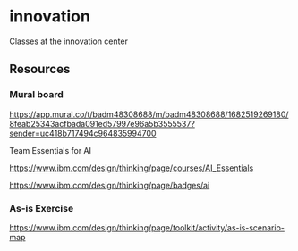 # innovation
Classes at the innovation center

## Resources

### Mural board

https://app.mural.co/t/badm48308688/m/badm48308688/1682519269180/8feab25343acfbada091ed57997e96a5b3555537?sender=uc418b717494c964835994700

Team Essentials for AI

https://www.ibm.com/design/thinking/page/courses/AI_Essentials

https://www.ibm.com/design/thinking/page/badges/ai

### As-is Exercise

https://www.ibm.com/design/thinking/page/toolkit/activity/as-is-scenario-map

